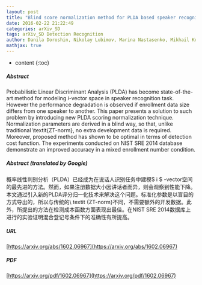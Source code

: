 ```yaml
---
layout: post
title: "Blind score normalization method for PLDA based speaker recognition"
date: 2016-02-22 21:22:49
categories: arXiv_SD
tags: arXiv_SD Detection Recognition
author: Danila Doroshin, Nikolay Lubimov, Marina Nastasenko, Mikhail Kotov
mathjax: true
---
```


* content
{:toc}

##### Abstract
Probabilistic Linear Discriminant Analysis (PLDA) has become state-of-the-art method for modeling $i$-vector space in speaker recognition task. However the performance degradation is observed if enrollment data size differs from one speaker to another. This paper presents a solution to such problem by introducing new PLDA scoring normalization technique. Normalization parameters are derived in a blind way, so that, unlike traditional \textit{ZT-norm}, no extra development data is required. Moreover, proposed method has shown to be optimal in terms of detection cost function. The experiments conducted on NIST SRE 2014 database demonstrate an improved accuracy in a mixed enrollment number condition.

##### Abstract (translated by Google)
概率线性判别分析（PLDA）已经成为在说话人识别任务中建模$ i $ -vector空间的最先进的方法。然而，如果注册数据大小因讲话者而异，则会观察到性能下降。本文通过引入新的PLDA评分归一化技术来解决这个问题。标准化参数是以盲目的方式导出的，所以与传统的\ textit {ZT-norm}不同，不需要额外的开发数据。此外，所提出的方法在检测成本函数方面表现出最佳。在NIST SRE 2014数据库上进行的实验证明混合登记号条件下的准确性有所提高。

##### URL
[https://arxiv.org/abs/1602.06967](https://arxiv.org/abs/1602.06967)

##### PDF
[https://arxiv.org/pdf/1602.06967](https://arxiv.org/pdf/1602.06967)

